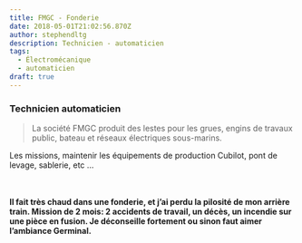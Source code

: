 ```yaml
---
title: FMGC - Fonderie
date: 2018-05-01T21:02:56.870Z
author: stephendltg
description: Technicien - automaticien
tags:
  - Électromécanique
  - automaticien
draft: true
---
```

### Technicien automaticien

> La société FMGC produit des lestes pour les grues, engins de travaux public, bateau et réseaux électriques sous-marins.

Les missions, maintenir les équipements de production Cubilot, pont de levage, sablerie, etc …

\
\
**Il fait très chaud dans une fonderie, et j’ai perdu la pilosité de mon arrière train. Mission de 2 mois: 2 accidents de travail, un décès, un incendie sur une pièce en fusion. Je déconseille fortement ou sinon faut aimer l’ambiance Germinal.**